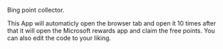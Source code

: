 Bing point collector.


This App will automaticly open the browser tab and open it 10 times after that it will open the Microsoft rewards app and claim the free points.
You can also edit the code to your liking.
